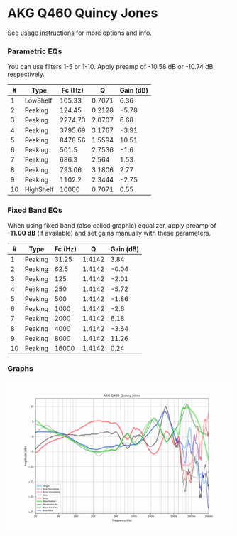 # AKG Q460 Quincy Jones
See [usage instructions](https://github.com/jaakkopasanen/AutoEq#usage) for more options and info.

### Parametric EQs
You can use filters 1-5 or 1-10. Apply preamp of -10.58 dB or -10.74 dB, respectively.

|   # | Type      |   Fc (Hz) |      Q |   Gain (dB) |
|-----|-----------|-----------|--------|-------------|
|   1 | LowShelf  |    105.33 | 0.7071 |        6.36 |
|   2 | Peaking   |    124.45 | 0.2128 |       -5.78 |
|   3 | Peaking   |   2274.73 | 2.0707 |        6.68 |
|   4 | Peaking   |   3795.69 | 3.1767 |       -3.91 |
|   5 | Peaking   |   8478.56 | 1.5594 |       10.51 |
|   6 | Peaking   |    501.5  | 2.7536 |       -1.6  |
|   7 | Peaking   |    686.3  | 2.564  |        1.53 |
|   8 | Peaking   |    793.06 | 3.1806 |        2.77 |
|   9 | Peaking   |   1102.2  | 2.3444 |       -2.75 |
|  10 | HighShelf |  10000    | 0.7071 |        0.55 |

### Fixed Band EQs
When using fixed band (also called graphic) equalizer, apply preamp of **-11.00 dB** (if available) and set gains manually with these parameters.

|   # | Type    |   Fc (Hz) |      Q |   Gain (dB) |
|-----|---------|-----------|--------|-------------|
|   1 | Peaking |     31.25 | 1.4142 |        3.84 |
|   2 | Peaking |     62.5  | 1.4142 |       -0.04 |
|   3 | Peaking |    125    | 1.4142 |       -2.01 |
|   4 | Peaking |    250    | 1.4142 |       -5.72 |
|   5 | Peaking |    500    | 1.4142 |       -1.86 |
|   6 | Peaking |   1000    | 1.4142 |       -2.6  |
|   7 | Peaking |   2000    | 1.4142 |        6.18 |
|   8 | Peaking |   4000    | 1.4142 |       -3.64 |
|   9 | Peaking |   8000    | 1.4142 |       11.26 |
|  10 | Peaking |  16000    | 1.4142 |        0.24 |

### Graphs
![](./AKG%20Q460%20Quincy%20Jones.png)
